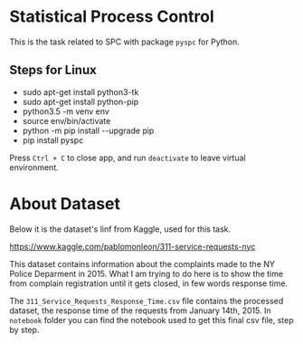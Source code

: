 # Statistical Process Control

This is the task related to SPC with package `pyspc` for Python.

## Steps for Linux

- sudo apt-get install python3-tk
- sudo apt-get install python-pip
- python3.5 -m venv env
- source env/bin/activate
- python -m pip install --upgrade pip
- pip install pyspc

Press `Ctrl + C` to close app, and run `deactivate` to leave virtual environment.

# About Dataset

Below it is the dataset's linf from Kaggle, used for this task.

https://www.kaggle.com/pablomonleon/311-service-requests-nyc

This dataset contains information about the complaints made to the NY Police Deparment in 2015. What I am trying to do here is to show the time from complain registration until it gets closed, in few words response time.

The `311_Service_Requests_Response_Time.csv` file contains the processed dataset, the response time of the requests from January 14th, 2015. In `notebook` folder you can find the notebook used to get this final csv file, step by step.
